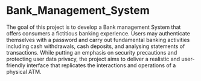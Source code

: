 # Bank_Management_System

The goal of this project is to develop a Bank management System that offers consumers a fictitious banking experience. Users may authenticate themselves with a  password and carry out fundamental banking activities including cash withdrawals, cash deposits, and analysing statements of transactions. While putting an emphasis on security precautions and protecting user data privacy, the project aims to deliver a realistic and user-friendly interface that replicates the interactions and operations of a physical ATM.
